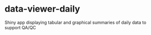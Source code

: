 # data-viewer-daily
Shiny app displaying tabular and graphical summaries of daily data to support QA/QC
